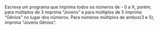 Escreva um programa que imprima todos os números de - 0 a X, porém, para múltiplos de 3 imprima “Jovens” e para múltiplos de 5 imprima “Gênios” no lugar dos números. Para números múltiplos de ambos(3 e 5), imprima “Jovens Gênios”.
